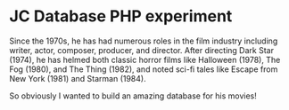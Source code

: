 # JC Database PHP experiment

Since the 1970s, he has had numerous roles in the film industry including writer, actor, composer, producer, and director. 
After directing Dark Star (1974), he has helmed both classic horror films like Halloween (1978), 
The Fog (1980), and The Thing (1982), and noted sci-fi tales like Escape from New York (1981) and Starman (1984).

So obviously I wanted to build an amazing database for his movies!
